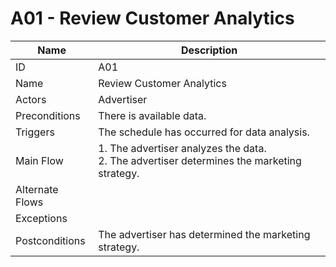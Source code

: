 # A01 - Review Customer Analytics

| Name | Description|
| -----| -----------|
|ID | A01|
|Name| Review Customer Analytics|
|Actors| Advertiser|
|Preconditions| There is available data.|
|Triggers| The schedule has occurred for data analysis.|
|Main Flow| 1. The advertiser analyzes the data.<br/>2. The advertiser determines the marketing strategy.|
|Alternate Flows| |
|Exceptions| |
|Postconditions| The advertiser has determined the marketing strategy.|
